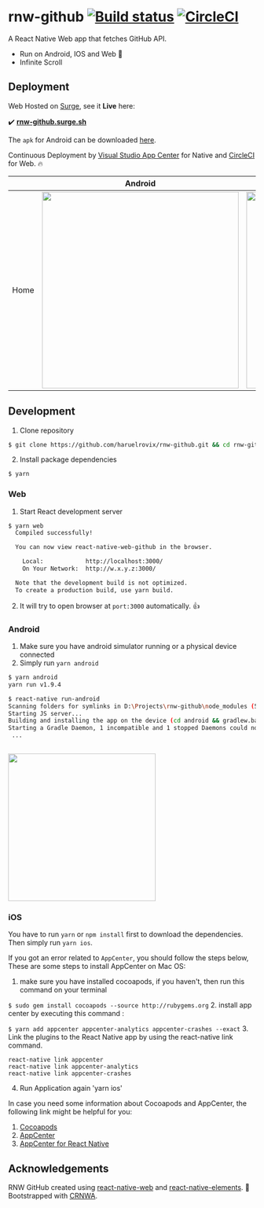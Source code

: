 # rnw-github [![Build status](https://build.appcenter.ms/v0.1/apps/5e9d98d7-a605-49c7-b921-94ebda4a0d4e/branches/master/badge)](https://appcenter.ms) [![CircleCI](https://circleci.com/gh/haruelrovix/rnw-github/tree/master.svg?style=svg)](https://circleci.com/gh/haruelrovix/rnw-github/tree/master)
A React Native Web app that fetches GitHub API.

- Run on Android, IOS and Web 🎉
- Infinite Scroll

## Deployment

Web Hosted on [Surge](https://surge.sh/), see it **Live** here:

✔️ **[rnw-github.surge.sh](http://rnw-github.surge.sh/)**

The `apk` for Android can be downloaded [here](https://appcenter.ms/download?url=%2Fv0.1%2Fapps%2Fharuelrovix%2FRNW-GitHub%2Fbuilds%2F22%2Fdownloads%2Fbuild).

Continuous Deployment by [Visual Studio App Center](https://appcenter.ms) for Native and [CircleCI](https://circleci.com/dashboard) for Web. 🔥

||Android|Web|Ios|
|-|-|-|-|
|Home|<img src="https://user-images.githubusercontent.com/17120764/46534747-7ddb9f80-c8d3-11e8-9263-ecce29998131.png" width=400 />|<img src="https://user-images.githubusercontent.com/17120764/46603380-13b63b00-cb1d-11e8-915b-80ce9478f00c.png" width=400 />|<img width="383" alt="screen shot 2018-10-27 at 11 55 16 pm" src="https://user-images.githubusercontent.com/26213148/47606918-f9002380-da43-11e8-8cbe-e707fe06ad9e.png">


## Development

1. Clone repository
  ```sh
  $ git clone https://github.com/haruelrovix/rnw-github.git && cd rnw-github
  ```
2. Install package dependencies
  ```sh
  $ yarn
  ```

### Web

1. Start React development server
  ```sh
  $ yarn web
    Compiled successfully!

    You can now view react-native-web-github in the browser.

      Local:            http://localhost:3000/
      On Your Network:  http://w.x.y.z:3000/

    Note that the development build is not optimized.
    To create a production build, use yarn build.
  ```
 2. It will try to open browser at `port:3000` automatically. 👍
 
### Android
 
 1. Make sure you have android simulator running or a physical device connected
 2. Simply run `yarn android`
   ```sh
  $ yarn android
  yarn run v1.9.4
  
  $ react-native run-android
  Scanning folders for symlinks in D:\Projects\rnw-github\node_modules (59ms)
  Starting JS server...
  Building and installing the app on the device (cd android && gradlew.bat installDebug)...
  Starting a Gradle Daemon, 1 incompatible and 1 stopped Daemons could not be reused, use --status for details
    ...
    
  ```
 
 <img src="https://user-images.githubusercontent.com/17120764/46603258-c639ce00-cb1c-11e8-9e43-b10c1a9b120b.png" width=300 />

### iOS

You have to run `yarn` or `npm install` first to download the dependencies.
Then simply run `yarn ios`.

If you got an error related to `AppCenter`, you should follow the steps below,
These are some steps to install AppCenter on Mac OS:

1. make sure you have installed cocoapods, if you haven't, then run this command on your terminal

``` $ sudo gem install cocoapods --source http://rubygems.org ```
2. install app center by executing this command :

``` $ yarn add appcenter appcenter-analytics appcenter-crashes --exact ```
3. Link the plugins to the React Native app by using the react-native link command.
```
react-native link appcenter
react-native link appcenter-analytics
react-native link appcenter-crashes
```
4. Run Application again 'yarn ios'


In case you need some information about Cocoapods and AppCenter, the following link might be helpful for you:

1. [Cocoapods](https://guides.cocoapods.org/using/getting-started.html)
2. [AppCenter](https://docs.microsoft.com/en-us/appcenter/)
3. [AppCenter for React Native](https://docs.microsoft.com/en-us/appcenter/sdk/getting-started/react-native)


## Acknowledgements

RNW GitHub created using [react-native-web](https://github.com/necolas/react-native-web) and [react-native-elements](https://github.com/react-native-training/react-native-elements). 💖 Bootstrapped with [CRNWA](https://github.com/VISI-ONE/create-react-native-web-app).
